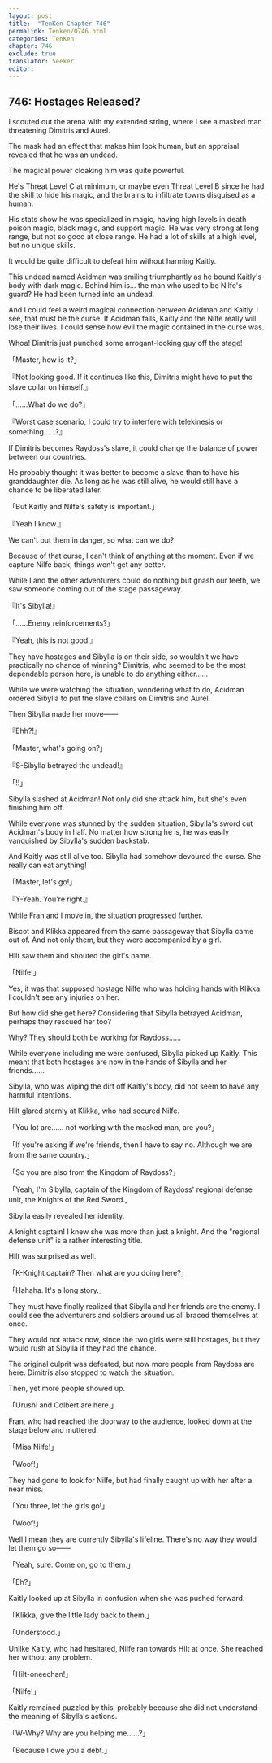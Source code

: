 ```yaml
---
layout: post
title:  "TenKen Chapter 746"
permalink: Tenken/0746.html
categories: TenKen
chapter: 746
exclude: true
translator: Seeker
editor: 
---
```

<h2>746: Hostages Released?</h2>

I scouted out the arena with my extended string, where I see a masked man threatening Dimitris and Aurel.

The mask had an effect that makes him look human, but an appraisal revealed that he was an undead.

The magical power cloaking him was quite powerful.

He's Threat Level C at minimum, or maybe even Threat Level B since he had the skill to hide his magic, and the brains to infiltrate towns disguised as a human.

His stats show he was specialized in magic, having high levels in death poison magic, black magic, and support magic. He was very strong at long range, but not so good at close range. He had a lot of skills at a high level, but no unique skills.

It would be quite difficult to defeat him without harming Kaitly.

This undead named Acidman was smiling triumphantly as he bound Kaitly's body with dark magic. Behind him is… the man who used to be Nilfe's guard? He had been turned into an undead.

And I could feel a weird magical connection between Acidman and Kaitly. I see, that must be the curse. If Acidman falls, Kaitly and the Nilfe really will lose their lives. I could sense how evil the magic contained in the curse was.

Whoa! Dimitris just punched some arrogant-looking guy off the stage!

「Master, how is it?」

『Not looking good. If it continues like this, Dimitris might have to put the slave collar on himself.』

「……What do we do?」

『Worst case scenario, I could try to interfere with telekinesis or something……?』

If Dimitris becomes Raydoss's slave, it could change the balance of power between our countries.

He probably thought it was better to become a slave than to have his granddaughter die. As long as he was still alive, he would still have a chance to be liberated later.

「But Kaitly and Nilfe's safety is important.」

『Yeah I know.』

We can't put them in danger, so what can we do?

Because of that curse, I can't think of anything at the moment. Even if we capture Nilfe back, things won't get any better.

While I and the other adventurers could do nothing but gnash our teeth, we saw someone coming out of the stage passageway.

『It's Sibylla!』

「……Enemy reinforcements?」

『Yeah, this is not good.』

They have hostages and Sibylla is on their side, so wouldn't we have practically no chance of winning? Dimitris, who seemed to be the most dependable person here, is unable to do anything either……

While we were watching the situation, wondering what to do, Acidman ordered Sibylla to put the slave collars on Dimitris and Aurel.

Then Sibylla made her move――

『Ehh?!』

「Master, what's going on?」

『S-Sibylla betrayed the undead!』

「!!」

Sibylla slashed at Acidman! Not only did she attack him, but she's even finishing him off.

While everyone was stunned by the sudden situation, Sibylla's sword cut Acidman's body in half. No matter how strong he is, he was easily vanquished by Sibylla's sudden backstab.

And Kaitly was still alive too. Sibylla had somehow devoured the curse. She really can eat anything!

「Master, let's go!」

『Y-Yeah. You're right.』

While Fran and I move in, the situation progressed further.

Biscot and Klikka appeared from the same passageway that Sibylla came out of. And not only them, but they were accompanied by a girl.

Hilt saw them and shouted the girl's name.

「Nilfe!」

Yes, it was that supposed hostage Nilfe who was holding hands with Klikka. I couldn't see any injuries on her.

But how did she get here? Considering that Sibylla betrayed Acidman, perhaps they rescued her too?

Why? They should both be working for Raydoss……

While everyone including me were confused, Sibylla picked up Kaitly. This meant that both hostages are now in the hands of Sibylla and her friends……

Sibylla, who was wiping the dirt off Kaitly's body, did not seem to have any harmful intentions.

Hilt glared sternly at Klikka, who had secured Nilfe.

「You lot are…… not working with the masked man, are you?」

「If you're asking if we're friends, then I have to say no. Although we are from the same country.」

「So you are also from the Kingdom of Raydoss?」

「Yeah, I'm Sibylla, captain of the Kingdom of Raydoss' regional defense unit, the Knights of the Red Sword.」

Sibylla easily revealed her identity.

A knight captain! I knew she was more than just a knight. And the "regional defense unit" is a rather interesting title.

Hilt was surprised as well.

「K-Knight captain? Then what are you doing here?」

「Hahaha. It's a long story.」

They must have finally realized that Sibylla and her friends are the enemy. I could see the adventurers and soldiers around us all braced themselves at once.

They would not attack now, since the two girls were still hostages, but they would rush at Sibylla if they had the chance.

The original culprit was defeated, but now more people from Raydoss are here. Dimitris also stopped to watch the situation.

Then, yet more people showed up.

「Urushi and Colbert are here.」

Fran, who had reached the doorway to the audience, looked down at the stage below and muttered.

「Miss Nilfe!」

「Woof!」

They had gone to look for Nilfe, but had finally caught up with her after a near miss.

「You three, let the girls go!」

「Woof!」

Well I mean they are currently Sibylla's lifeline. There's no way they would let them go so――

「Yeah, sure. Come on, go to them.」

「Eh?」

Kaitly looked up at Sibylla in confusion when she was pushed forward.

「Klikka, give the little lady back to them.」

「Understood.」

Unlike Kaitly, who had hesitated, Nilfe ran towards Hilt at once. She reached her without any problem.

「Hilt-oneechan!」

「Nilfe!」

Kaitly remained puzzled by this, probably because she did not understand the meaning of Sibylla's actions.

「W-Why? Why are you helping me……?」

「Because I owe you a debt.」








